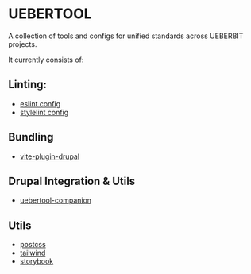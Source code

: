 # UEBERTOOL

A collection of tools and configs for unified standards across UEBERBIT projects.

It currently consists of:

## Linting:
- [eslint config](https://github.com/ueberbit/uebertool/tree/main/packages/eslint-config)
- [stylelint config](https://github.com/ueberbit/uebertool/tree/main/packages/stylelint-config)

## Bundling
- [vite-plugin-drupal](https://github.com/ueberbit/uebertool/tree/main/packages/vite-plugin-drupal)

## Drupal Integration & Utils
- [uebertool-companion](https://github.com/ueberbit/uebertool/tree/main/packages/uebertool-companion)

## Utils
- [postcss](https://github.com/ueberbit/uebertool/tree/main/packages/postcss)
- [tailwind](https://github.com/ueberbit/uebertool/tree/main/packages/tailwind)
- [storybook](https://github.com/ueberbit/uebertool/tree/main/packages/drupal-storybook)